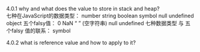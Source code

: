 4.0.1 why and what does the value to store in stack and heap?  
七种在JavaScript的数据类型：
number string boolean symbol null undefined object 
五个falsy值：
0  NaN “ ” (空字符串) null undefined
七种数据类型 与 五个falsy 值的联系：
symbol

4.0.2 what is reference value and how to apply to it?
